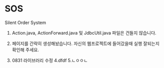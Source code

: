 # SOS
Silent Order System

1. Action.java, ActionForward.java 및 JdbcUtil.java   파일은 건들지 않습니다.

2. 페이지를 간략히 생성해놨습니다. 자신의 웹프로젝트에 들어갔을때 실행 잘되는지 확인해 주세요.
3.  0831 라이브러리 수정
4.dfdf
5.ㄴㅇㅇㄴ
